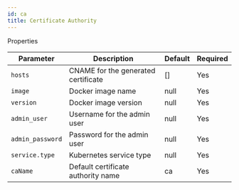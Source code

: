 ```yaml
---
id: ca
title: Certificate Authority
---
```

Properties

| Parameter | Description  |  Default | Required | 
|---|---|---|---|
| `hosts`  |  CNAME for the generated certificate | [] | Yes |
| `image` | Docker image name  |  null | Yes |
| `version`  | Docker image version  | null  | Yes |
| `admin_user`  | Username for the admin user  | null  | Yes |
| `admin_password`  | Password for the admin user  | null  | Yes |
| `service.type`  | Kubernetes service type  | null  | Yes |
| `caName` | Default certificate authority name | ca | Yes | 